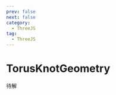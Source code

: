 ```yaml
---
prev: false
next: false
category:
  - ThreeJS
tag:
  - ThreeJS
---
```


# TorusKnotGeometry

待解

<!-- more -->
